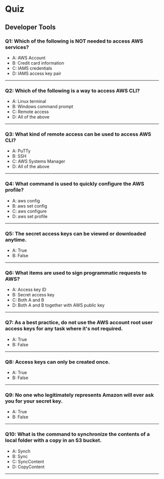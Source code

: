 # Quiz

## Developer Tools

### Q1: Which of the following is NOT needed to access AWS services?
- A: AWS Account
- B: Credit card information
- C: IAMS credentials
- D: IAMS access key pair
---

### Q2: Which of the following is a way to access AWS CLI?
- A: Linux terminal
- B: Windows command prompt
- C: Remote access
- D: All of the above
---

### Q3: What kind of remote access can be used to access AWS CLI?
- A: PuTTy
- B: SSH
- C: AWS Systems Manager
- D: All of the above
---

### Q4: What command is used to quickly configure the AWS profile?
- A: aws config
- B: aws set config
- C: aws configure
- D: aws set profile
---

### Q5: The secret access keys can be viewed or downloaded anytime.
- A: True
- B: False
---

### Q6: What items are used to sign programmatic requests to AWS?
- A: Access key ID
- B: Secret access key
- C: Both A and B
- D: Both A and B together with AWS public key
---

### Q7: As a best practice, do not use the AWS account root user access keys for any task where it's not required. 
- A: True
- B: False
---

### Q8: Access keys can only be created once.
- A: True
- B: False
---

### Q9: No one who legitimately represents Amazon will ever ask you for your secret key.
- A: True
- B: False
---

### Q10: What is the command to synchronize the contents of a local folder with a copy in an S3 bucket.
- A: Synch
- B: Sync
- C: SyncContent
- D: CopyContent
---
